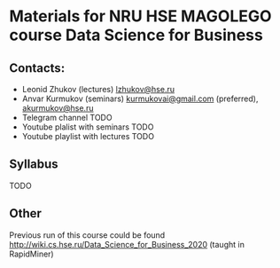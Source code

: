 # Materials for NRU HSE MAGOLEGO course Data Science for Business

## Contacts:

- Leonid Zhukov (lectures) lzhukov@hse.ru
- Anvar Kurmukov (seminars) kurmukovai@gmail.com (preferred), akurmukov@hse.ru
- Telegram channel TODO
- Youtube plalist with seminars TODO
- Youtube playlist with lectures TODO

## Syllabus

TODO

## Other

Previous run of this course could be found http://wiki.cs.hse.ru/Data_Science_for_Business_2020 (taught in RapidMiner)
